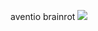 
aventio brainrot
![](https://cdn.discordapp.com/attachments/754805640332836894/1206346337084375100/image.png?ex=66258093&is=66130b93&hm=b4b99204ecc9e644f58cad6b27e968698689ed9ecde4b540547090a2f9cbf180&)
